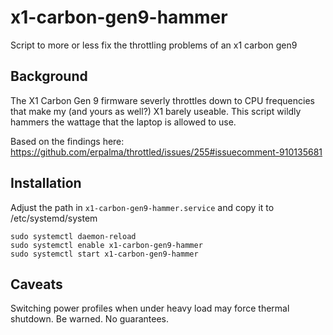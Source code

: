 # x1-carbon-gen9-hammer

Script to more or less fix the throttling problems of an x1 carbon gen9

## Background

The X1 Carbon Gen 9 firmware severly throttles down to CPU frequencies that make my (and yours as well?) X1 barely useable.
This script wildly hammers the wattage that the laptop is allowed to use.

Based on the findings here: https://github.com/erpalma/throttled/issues/255#issuecomment-910135681

## Installation

Adjust the path in `x1-carbon-gen9-hammer.service` and copy it to /etc/systemd/system

```
sudo systemctl daemon-reload
sudo systemctl enable x1-carbon-gen9-hammer
sudo systemctl start x1-carbon-gen9-hammer
```

## Caveats

Switching power profiles when under heavy load may force thermal shutdown.
Be warned. No guarantees.
